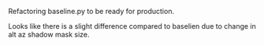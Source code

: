 Refactoring baseline.py to be ready for production.

Looks like there is a slight difference compared to baselien due to change in alt az shadow mask size. 
